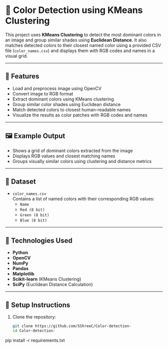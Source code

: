# 🎨 Color Detection using KMeans Clustering

This project uses **KMeans Clustering** to detect the most dominant colors in an image and group similar shades using **Euclidean Distance**. It also matches detected colors to their closest named color using a provided CSV file (`color_names.csv`) and displays them with RGB codes and names in a visual grid.

---

## 📌 Features

- Load and preprocess image using OpenCV
- Convert image to RGB format
- Extract dominant colors using KMeans clustering
- Group similar color shades using Euclidean distance
- Match detected colors to closest human-readable names
- Visualize the results as color patches with RGB codes and names

---

## 🖼️ Example Output

- Shows a grid of dominant colors extracted from the image
- Displays RGB values and closest matching names
- Groups visually similar colors using clustering and distance metrics

---

## 🧾 Dataset

- `color_names.csv`  
  Contains a list of named colors with their corresponding RGB values:
  - `Name`
  - `Red (8 bit)`
  - `Green (8 bit)`
  - `Blue (8 bit)`

---

## 🧠 Technologies Used

- **Python**
- **OpenCV**
- **NumPy**
- **Pandas**
- **Matplotlib**
- **Scikit-learn** (KMeans Clustering)
- **SciPy** (Euclidean Distance Calculation)

---

## 🔧 Setup Instructions

1. Clone the repository:
   ```bash
   git clone https://github.com/SShreeC/Color-detection-
   cd Color-detection-

pip install -r requirements.txt

